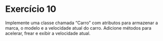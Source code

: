 # Exercício 10

Implemente uma classe chamada “Carro” com atributos para
armazenar a marca, o modelo e a velocidade atual do carro. Adicione
métodos para acelerar, frear e exibir a velocidade atual.